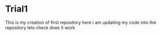 # Trial1
This is my creation of first repository
here i am updating my code into the repository
lets check does it work
